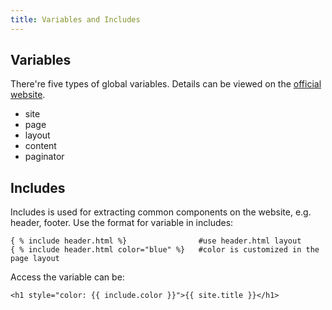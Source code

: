 ```yaml
---
title: Variables and Includes
---
```


## Variables

There're five types of global variables. Details can be viewed on the [official website](https://jekyllrb.com/docs/variables/).

- site
- page
- layout
- content
- paginator


## Includes

Includes is used for extracting common components on the website, e.g. header, footer.
Use the format for variable in includes:

```
{ % include header.html %}                #use header.html layout
{ % include header.html color="blue" %}   #color is customized in the page layout
```

Access the variable can be:
```
<h1 style="color: {{ include.color }}">{{ site.title }}</h1>
```
